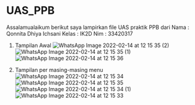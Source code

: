 # UAS_PPB
Assalamualaikum berikut saya lampirkan file UAS praktik PPB dari 
Nama : Qonnita Dhiya Ichsani
Kelas : IK2D
Nim : 33420317

1. Tampilan Awal
![WhatsApp Image 2022-02-14 at 12 15 35 (2)](https://user-images.githubusercontent.com/99606607/153805935-275b3981-e3c9-4788-8a91-2561b1cb169a.jpeg)
![WhatsApp Image 2022-02-14 at 12 15 35 (1)](https://user-images.githubusercontent.com/99606607/153805970-aef7ce10-cfb9-4855-bede-e9d1da3b4f80.jpeg)
![WhatsApp Image 2022-02-14 at 12 15 36](https://user-images.githubusercontent.com/99606607/153806002-e618aedd-9e7f-41ef-97c9-2f879ef238b6.jpeg)

2. Tampilan per masing-masing menu
![WhatsApp Image 2022-02-14 at 12 15 34](https://user-images.githubusercontent.com/99606607/153806041-81084284-99ef-4c94-8305-0d6fa074041f.jpeg)
![WhatsApp Image 2022-02-14 at 12 15 35](https://user-images.githubusercontent.com/99606607/153806048-39b8b2b7-4701-453a-9dc6-5f2e7b8c7171.jpeg)
![WhatsApp Image 2022-02-14 at 12 15 34 (1)](https://user-images.githubusercontent.com/99606607/153806057-31a2cc36-dc90-4f75-88d4-212a3a932180.jpeg)
![WhatsApp Image 2022-02-14 at 12 15 33](https://user-images.githubusercontent.com/99606607/153806062-356dd022-217c-4300-b804-57ebea28195a.jpeg)


